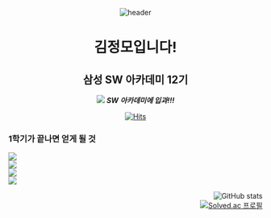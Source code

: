 <div align="center">

![header](https://capsule-render.vercel.app/api?type=wave&color=auto&text=HELLO%20SSAFY!)
# 김정모입니다!

## 삼성 SW 아카데미 12기

<img src="https://img.shields.io/badge/SAMSUNG-1428A0?style=flat-square&logo=samsung&logoColor=white"/> ***SW 아카데미에 입과!!!***

[![Hits](https://hits.seeyoufarm.com/api/count/incr/badge.svg?url=https%3A%2F%2Fgithub.com%2Fmo-jeong%2Fhit-counter&count_bg=%23B760C0&title_bg=%232B5C94&icon=nintendo3ds.svg&icon_color=%23FFFFFF&title=hits&edge_flat=false)](https://hits.seeyoufarm.com)   
</div>

### 1학기가 끝나면 얻게 될 것
<img src="https://img.shields.io/badge/python-3776AB?style=flat-square&logo=python&logoColor=white"/><br>
<img src="https://img.shields.io/badge/django-092E20?style=flat-square&logo=django&logoColor=white"/><br>
<img src="https://img.shields.io/badge/vuedotjs-4FC08D?style=flat-square&logo=vuedotjs&logoColor=white"/><br>
<img src="https://img.shields.io/badge/javascript-F7DF1E?style=flat-square&logo=javascript&logoColor=white"/>

<div align="right">

![GitHub stats](https://github-readme-stats.vercel.app/api?username=mo-jeong&show_icons=true&theme=radical)  
[![Solved.ac
프로필](http://mazassumnida.wtf/api/generate_badge?boj=jjmm1123)](https://solved.ac/jjmm1123)
</div>
